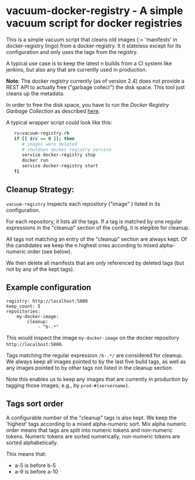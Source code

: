 # vacuum-docker-registry - A simple vacuum script for docker registries

This is a simple vacuum script that cleans old images (:= 'manifests' in
docker-registry lingo) from a docker-registry. It it stateless except for its
configuration and only uses the tags from the registry.

A typical use case is to keep the latest n builds from a CI system like jenkins,
but also any that are currently used in production.

**Note**: The docker registry currently (as of version 2.4) does not provide a
REST API to actually free ("garbage collect") the disk space. This tool just
cleans up the metadata.

In order to free the disk space, you have to run the
*Docker Registry Garbage Collection* as described [here](https://docs.docker.com/registry/garbage-collection/).

A typical wrapper script could look like this:
```bash
   rv=vacuum-registry.rb
   if [[ $rv == 0 ]]; then
      # images were deleted
      # shutdown docker registry service
      service docker-registry stop
      docker run
      service docker-registry start
   fi
```

## Cleanup Strategy:

`vacuum-registry` inspects each repository ("image" ) listed in its configuration.

For each repository, it lists all the tags. If a tag is matched by one regular
expressions in the "cleanup" section of the config, it is elegible for cleanup.

All tags not matching an entry of the "cleanup" section are always kept. Of the
candidates we keep the n highest ones according to mixed alpha-numeric order
(see below).

We then delete all manifests that are _only_ referenced by deleted tags (but
not by any of the kept tags).


## Example configuration

```
registry: http://localhost:5000
keep_count: 5
repositories:
    my-docker-image:
        cleanup:
            - "b-.*"
```

This would inspect the image `my-docker-image` on the docker repository `http://localhost:5000`.

Tags matching the regular expression `/b-.*/` are considered for cleanup. We always keep all images
pointed to by the last five build tags, as well as any images pointed to by *other* tags not
listed in the cleanup section.

Note this enables us to keep any images that are currently in production by tagging those images;
e.g., by `prod-#{servername}`.

## Tags sort order

A configurable number of the "cleanup" tags is also kept. We keep the 'highest' tags
according to a mixed alpha-numeric sort. Mix alpha numeric order
means that tags are split into numeric tokens and non-numeric tokens. Numeric tokens
are sorted numerically, non-numeric tokens are sorted alphabetically.

This means that:
 - a-5 is before b-5
 - a-9 is before a-10
